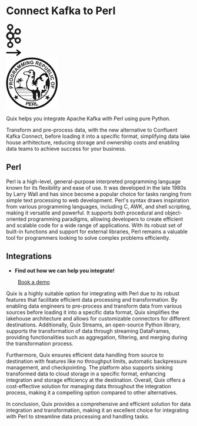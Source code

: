 # Connect Kafka to Perl

<div class="connect-images cards blog-grid-card" markdown>
<div>
<img src="../images/kafka_logo.png" width="40px" />
</div>
<div>
<img src="../images/arrow.svg" width="40px" />
</div>
<div>
<img src="./images/perl_1.jpg" />
</div>
</div>

Quix helps you integrate Apache Kafka with Perl using pure Python.

Transform and pre-process data, with the new alternative to Confluent Kafka Connect, before loading it into a specific format, simplifying data lake house arthitecture, reducing storage and ownership costs and enabling data teams to achieve success for your business.

## Perl

Perl is a high-level, general-purpose interpreted programming language known for its flexibility and ease of use. It was developed in the late 1980s by Larry Wall and has since become a popular choice for tasks ranging from simple text processing to web development. Perl's syntax draws inspiration from various programming languages, including C, AWK, and shell scripting, making it versatile and powerful. It supports both procedural and object-oriented programming paradigms, allowing developers to create efficient and scalable code for a wide range of applications. With its robust set of built-in functions and support for external libraries, Perl remains a valuable tool for programmers looking to solve complex problems efficiently.

## Integrations

<div class="grid cards" markdown>

- __Find out how we can help you integrate!__

    <a class="md-button md-button--primary" href="https://share.hsforms.com/1iW0TmZzKQMChk0lxd_tGiw4yjw2?__hstc=175542013.2303933fbd746c0ac86d9ccbe9bc9100.1728383268831.1729603416735.1729620918855.31&__hssc=175542013.1.1729620918855&__hsfp=2132701734" target="_blank" style="margin:.5rem;">Book a demo</a>

</div>


Quix is a highly suitable option for integrating with Perl due to its robust features that facilitate efficient data processing and transformation. By enabling data engineers to pre-process and transform data from various sources before loading it into a specific data format, Quix simplifies the lakehouse architecture and allows for customizable connectors for different destinations. Additionally, Quix Streams, an open-source Python library, supports the transformation of data through streaming DataFrames, providing functionalities such as aggregation, filtering, and merging during the transformation process. 

Furthermore, Quix ensures efficient data handling from source to destination with features like no throughput limits, automatic backpressure management, and checkpointing. The platform also supports sinking transformed data to cloud storage in a specific format, enhancing integration and storage efficiency at the destination. Overall, Quix offers a cost-effective solution for managing data throughout the integration process, making it a compelling option compared to other alternatives.

In conclusion, Quix provides a comprehensive and efficient solution for data integration and transformation, making it an excellent choice for integrating with Perl to streamline data processing and handling tasks.

